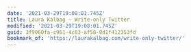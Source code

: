 ```yaml
---
date: '2021-03-29T19:08:01.745Z'
title: Laura Kalbag – Write-only Twitter
modified: '2021-03-29T19:08:01.745Z'
guid: 3f9060fa-c961-4c03-af58-8d1f412353fd
bookmark_of: 'https://laurakalbag.com/write-only-twitter/'
---
```

 
